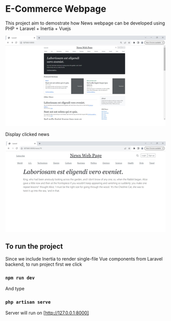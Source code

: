 # E-Commerce Webpage
This project aim to demostrate how News webpage can be developed using PHP + Laravel + Inertia + Vuejs

<img src="public/home.jpg">

Display clicked news

<img src="public/news.jpg">

## To run the project

Since we include Inertia to render single-file Vue components from Laravel backend, to run project first we click

### `npm run dev`

And type

### `php artisan serve`

Server will run on [http://127.0.0.1:8000]

